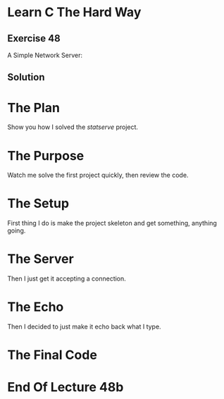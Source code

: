 Learn C The Hard Way
=======

Exercise 48
----

A Simple Network Server:

Solution
----



The Plan
====

Show you how I solved the *statserve* project.



The Purpose
====

Watch me solve the first project quickly, then review the code.



The Setup
====

First thing I do is make the project skeleton and get something, anything going.



The Server
====

Then I just get it accepting a connection.



The Echo
====

Then I decided to just make it echo back what I type.



The Final Code
====



End Of Lecture 48b
=====


